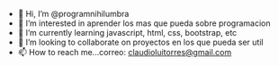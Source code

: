 - 👋 Hi, I’m @programnihilumbra
- 👀 I’m interested in aprender los mas que pueda sobre programacion
- 🌱 I’m currently learning javascript, html, css, bootstrap, etc
- 💞️ I’m looking to collaborate on proyectos en los que pueda ser util
- 📫 How to reach me...correo: claudioluitorres@gmail.com

<!---
programnihilumbra/programnihilumbra is a ✨ special ✨ repository because its `README.md` (this file) appears on your GitHub profile.
You can click the Preview link to take a look at your changes.
--->
